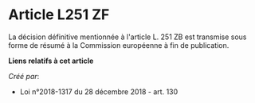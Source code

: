 # Article L251 ZF

La décision définitive mentionnée à l'article L. 251 ZB est transmise sous forme de résumé à la Commission européenne à fin
de publication.

**Liens relatifs à cet article**

_Créé par_:

  - Loi n°2018-1317 du 28 décembre 2018 - art. 130

